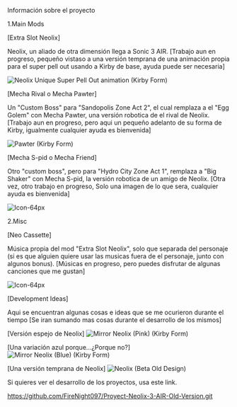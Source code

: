 Información sobre el proyecto

1.Main Mods

[Extra Slot Neolix]

Neolix, un aliado de otra dimensión llega a Sonic 3 AIR.
[Trabajo aun en progreso, pequeño vistaso a una versión temprana de una animación propia para el super pell out usando a Kirby de base, ayuda puede ser necesaria]

![Neolix Unique Super Pell Out animation (Kirby Form) ](https://github.com/FireNight097/Proyect-Neolix-3-AIR/assets/146289185/acd4edc7-c1ef-4cb7-a2a9-51b6e0bceb1b)

[Mecha Rival o Mecha Pawter]

Un "Custom Boss" para "Sandopolis Zone Act 2", el cual remplaza a el "Egg Golem" con Mecha Pawter, una versión robotica de el rival de Neolix.
[Trabajo aun en progreso, pero aqui un pequeño adelanto de su forma de Kirby, igualmente cualquier ayuda es bienvenida]

![Pawter (Kirby Form) ](https://github.com/FireNight097/Proyect-Neolix-3-AIR/assets/146289185/1b89fd23-2993-45df-8cf2-6a409f45290f)

[Mecha S-pid o Mecha Friend]

Otro "custom boss", pero para "Hydro City Zone Act 1", remplaza a "Big Shaker" con Mecha S-pid, la versión robotica de un amigo de Neolix.
[Otra vez, otro trabajo en progreso, Solo una imagen de lo que sera, cualquier ayuda es bienvenida]

![Icon-64px](https://github.com/FireNight097/Proyect-Neolix-3-AIR/assets/146289185/13838b6b-113a-4a31-8476-cdf3c4a479cf)

2.Misc

[Neo Cassette]

Música propia del mod "Extra Slot Neolix", solo que separada del personaje (si es que alguien quiere usar las musicas fuera de el personaje, junto con algunos bonus).
[Músicas en progreso, pero puedes disfrutar de algunas canciones que me gustan]

![Icon-64px](https://github.com/FireNight097/Proyect-Neolix-3-AIR/assets/146289185/4a7a930e-1b17-4c92-810a-2703d5f12ae8)

[Development Ideas]

Aqui se encuentran algunas cosas e ideas que se me ocurieron durante el tiempo
[Se iran sumando mas cosas durante el desarrollo de los mismos]

[Versión espejo de Neolix]
![Mirror Neolix (Pink) (Kirby Form)](https://github.com/FireNight097/Proyect-Neolix-3-AIR/assets/146289185/a408fb55-90c9-4d47-b8f6-0daab9b385b2)

[Una variación azul porque...¿Porque no?]
![Mirror Neolix (Blue) (Kirby Form) ](https://github.com/FireNight097/Proyect-Neolix-3-AIR/assets/146289185/f80ac0ad-d293-4679-b27e-eb32db8df104)

[Una versión temprana de Neolix]
![Neolix (Beta Old Design) ](https://github.com/FireNight097/Proyect-Neolix-3-AIR/assets/146289185/e9b97d71-80b0-4303-bdec-fd517fc9c840)

Si quieres ver el desarrollo de los proyectos, usa este link.

https://github.com/FireNight097/Proyect-Neolix-3-AIR-Old-Version.git
